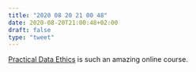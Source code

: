 ```yaml
---
title: "2020 08 20 21 00 48"
date: 2020-08-20T21:00:48+02:00
draft: false
type: "tweet"
---
```

[Practical Data Ethics](http://ethics.fast.ai) is such an amazing online course.
